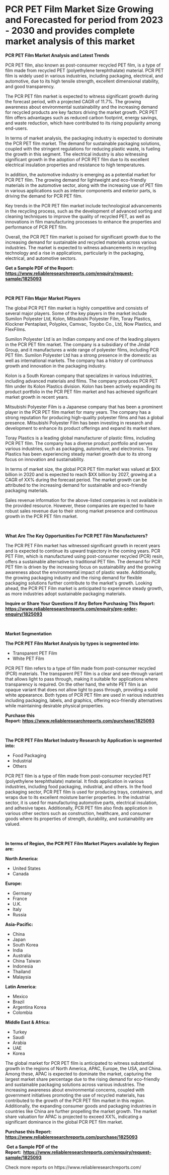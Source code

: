 <p><h1>PCR PET Film Market Size Growing and Forecasted for period from 2023 - 2030 and provides complete market analysis of this market</h1></p><p><strong>PCR PET Film Market Analysis and Latest Trends</strong></p>
<p><p>PCR PET film, also known as post-consumer recycled PET film, is a type of film made from recycled PET (polyethylene terephthalate) material. PCR PET film is widely used in various industries, including packaging, electrical, and automotive, due to its high tensile strength, excellent dimensional stability, and good transparency.</p><p>The PCR PET film market is expected to witness significant growth during the forecast period, with a projected CAGR of 11.7%. The growing awareness about environmental sustainability and the increasing demand for recycled products are key factors driving the market growth. PCR PET film offers advantages such as reduced carbon footprint, energy savings, and waste reduction, which have contributed to its rising popularity among end-users.</p><p>In terms of market analysis, the packaging industry is expected to dominate the PCR PET film market. The demand for sustainable packaging solutions, coupled with the stringent regulations for reducing plastic waste, is fueling the growth in this segment. The electrical industry is also witnessing significant growth in the adoption of PCR PET film due to its excellent electrical insulation properties and resistance to high temperatures.</p><p>In addition, the automotive industry is emerging as a potential market for PCR PET film. The growing demand for lightweight and eco-friendly materials in the automotive sector, along with the increasing use of PET film in various applications such as interior components and exterior parts, is driving the demand for PCR PET film.</p><p>Key trends in the PCR PET film market include technological advancements in the recycling process, such as the development of advanced sorting and cleaning techniques to improve the quality of recycled PET, as well as innovations in film manufacturing processes to enhance the properties and performance of PCR PET film.</p><p>Overall, the PCR PET film market is poised for significant growth due to the increasing demand for sustainable and recycled materials across various industries. The market is expected to witness advancements in recycling technology and a rise in applications, particularly in the packaging, electrical, and automotive sectors.</p></p>
<p><strong>Get a Sample PDF of the Report:&nbsp; <a href="https://www.reliableresearchreports.com/enquiry/request-sample/1825093">https://www.reliableresearchreports.com/enquiry/request-sample/1825093</a></strong></p>
<p>&nbsp;</p>
<p><strong>PCR PET Film Major Market Players</strong></p>
<p><p>The global PCR PET film market is highly competitive and consists of several major players. Some of the key players in the market include Sumilon Polyester Ltd, Kolon, Mitsubishi Polyester Film, Toray Plastics, Klockner Pentaplast, Polyplex, Camvac, Toyobo Co., Ltd, Now Plastics, and FlexFilms.</p><p>Sumilon Polyester Ltd is an Indian company and one of the leading players in the PCR PET film market. The company is a subsidiary of the Jindal Group, and it manufactures a wide range of polyester films, including PCR PET film. Sumilon Polyester Ltd has a strong presence in the domestic as well as international markets. The company has a history of continuous growth and innovation in the packaging industry.</p><p>Kolon is a South Korean company that specializes in various industries, including advanced materials and films. The company produces PCR PET film under its Kolon Plastics division. Kolon has been actively expanding its product portfolio in the PCR PET film market and has achieved significant market growth in recent years.</p><p>Mitsubishi Polyester Film is a Japanese company that has been a prominent player in the PCR PET film market for many years. The company has a strong reputation for producing high-quality polyester films and has a global presence. Mitsubishi Polyester Film has been investing in research and development to enhance its product offerings and expand its market share.</p><p>Toray Plastics is a leading global manufacturer of plastic films, including PCR PET film. The company has a diverse product portfolio and serves various industries, such as packaging, automotive, and electronics. Toray Plastics has been experiencing steady market growth due to its strong focus on innovation and sustainability.</p><p>In terms of market size, the global PCR PET film market was valued at $XX billion in 2020 and is expected to reach $XX billion by 2027, growing at a CAGR of XX% during the forecast period. The market growth can be attributed to the increasing demand for sustainable and eco-friendly packaging materials.</p><p>Sales revenue information for the above-listed companies is not available in the provided resource. However, these companies are expected to have robust sales revenue due to their strong market presence and continuous growth in the PCR PET film market.</p></p>
<p>&nbsp;</p>
<p><strong>What Are The Key Opportunities For PCR PET Film Manufacturers?</strong></p>
<p><p>The PCR PET Film market has witnessed significant growth in recent years and is expected to continue its upward trajectory in the coming years. PCR PET Film, which is manufactured using post-consumer recycled (PCR) resin, offers a sustainable alternative to traditional PET film. The demand for PCR PET film is driven by the increasing focus on sustainability and the growing awareness about the environmental impact of plastic waste. Additionally, the growing packaging industry and the rising demand for flexible packaging solutions further contribute to the market's growth. Looking ahead, the PCR PET Film market is anticipated to experience steady growth, as more industries adopt sustainable packaging materials.</p></p>
<p><strong>Inquire or Share Your Questions If Any Before Purchasing This Report: <a href="https://www.reliableresearchreports.com/enquiry/pre-order-enquiry/1825093">https://www.reliableresearchreports.com/enquiry/pre-order-enquiry/1825093</a></strong></p>
<p>&nbsp;</p>
<p><strong>Market Segmentation</strong></p>
<p><strong>The PCR PET Film Market Analysis by types is segmented into:</strong></p>
<p><ul><li>Transparent PET Film</li><li>White PET Film</li></ul></p>
<p><p>PCR PET film refers to a type of film made from post-consumer recycled (PCR) materials. The transparent PET film is a clear and see-through variant that allows light to pass through, making it suitable for applications where transparency is required. On the other hand, the white PET film is an opaque variant that does not allow light to pass through, providing a solid white appearance. Both types of PCR PET film are used in various industries including packaging, labels, and graphics, offering eco-friendly alternatives while maintaining desirable physical properties.</p></p>
<p><strong>Purchase this Report:&nbsp;<a href="https://www.reliableresearchreports.com/purchase/1825093">https://www.reliableresearchreports.com/purchase/1825093</a></strong></p>
<p>&nbsp;</p>
<p><strong>The PCR PET Film Market Industry Research by Application is segmented into:</strong></p>
<p><ul><li>Food Packaging</li><li>Industrial</li><li>Others</li></ul></p>
<p><p>PCR PET film is a type of film made from post-consumer recycled PET (polyethylene terephthalate) material. It finds application in various industries, including food packaging, industrial, and others. In the food packaging sector, PCR PET film is used for producing trays, containers, and wraps due to its excellent moisture barrier properties. In the industrial sector, it is used for manufacturing automotive parts, electrical insulation, and adhesive tapes. Additionally, PCR PET film also finds application in various other sectors such as construction, healthcare, and consumer goods where its properties of strength, durability, and sustainability are valued.</p></p>
<p>&nbsp;</p>
<p><strong>In terms of Region, the PCR PET Film Market Players available by Region are:</strong></p>
<p>
    <p> <strong> North America: </strong>
        <ul>
            <li>United States</li>
            <li>Canada</li>
        </ul>
        </p> 
    <p> <strong> Europe: </strong>
        <ul>
            <li>Germany</li>
            <li>France</li>
            <li>U.K.</li>
            <li>Italy</li>
            <li>Russia</li>
        </ul>
        </p> 
    <p> <strong> Asia-Pacific: </strong>
        <ul>
            <li>China</li>
            <li>Japan</li>
            <li>South Korea</li>
            <li>India</li>
            <li>Australia</li>
            <li>China Taiwan</li>
            <li>Indonesia</li>
            <li>Thailand</li>
            <li>Malaysia</li>
        </ul>
        </p> 
    <p> <strong> Latin America: </strong>
        <ul>
            <li>Mexico</li>
            <li>Brazil</li>
            <li>Argentina Korea</li>
            <li>Colombia</li>
        </ul>
        </p> 
    <p> <strong> Middle East & Africa: </strong>
        <ul>
            <li>Turkey</li>
            <li>Saudi</li>
            <li>Arabia</li>
            <li>UAE</li>
            <li>Korea</li>
        </ul>
    </p>
    </p>
<p><p>The global market for PCR PET film is anticipated to witness substantial growth in the regions of North America, APAC, Europe, the USA, and China. Among these, APAC is expected to dominate the market, capturing the largest market share percentage due to the rising demand for eco-friendly and sustainable packaging solutions across various industries. The increasing awareness about environmental concerns, coupled with government initiatives promoting the use of recycled materials, has contributed to the growth of the PCR PET film market in this region. Additionally, the expanding consumer goods and packaging industries in countries like China are further propelling the market growth. The market share valuation for APAC is projected to exceed XX%, indicating a significant dominance in the global PCR PET film market.</p></p>
<p><strong>Purchase this Report: <a href="https://www.reliableresearchreports.com/purchase/1825093">https://www.reliableresearchreports.com/purchase/1825093</a></strong></p>
<p>&nbsp;<strong>Get a Sample PDF of the Report:&nbsp;&nbsp;<a href="https://www.reliableresearchreports.com/enquiry/request-sample/1825093">https://www.reliableresearchreports.com/enquiry/request-sample/1825093</a></strong></p>
<p><strong></strong></p>
<p>Check more reports on https://www.reliableresearchreports.com/</p>